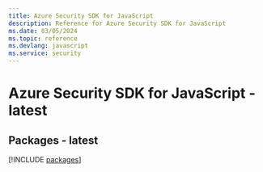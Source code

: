 ```yaml
---
title: Azure Security SDK for JavaScript
description: Reference for Azure Security SDK for JavaScript
ms.date: 03/05/2024
ms.topic: reference
ms.devlang: javascript
ms.service: security
---
```

# Azure Security SDK for JavaScript - latest
## Packages - latest
[!INCLUDE [packages](security-index.md)]